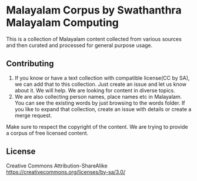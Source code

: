 Malayalam Corpus by Swathanthra Malayalam Computing
===================================================

This is a collection of Malayalam content collected from various sources and then curated and processed for general purpose usage.

Contributing
-----------

1. If you know or have a text collection with compatible license(CC by SA), we can add that to this collection. Just create an issue and let us know about it. We will help. We are looking for content in diverse topics.
2. We are also collecting person names, place names etc in Malayalam. You can see the existing words by just browsing to the words folder. If you like to expand that collection, create an issue with details or create a merge request.

Make sure to respect the copyright of the content. We are trying to provide a corpus of free licensed content.

License
-------

Creative Commons Attribution-ShareAlike https://creativecommons.org/licenses/by-sa/3.0/